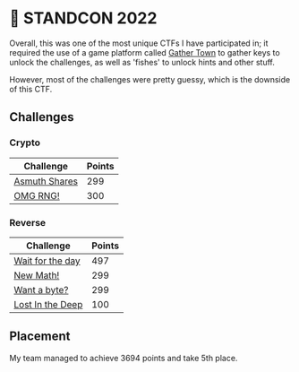 # 👾 STANDCON 2022

Overall, this was one of the most unique CTFs I have participated in; it required the use of a game platform called [Gather Town](https://app.gather.town/app) to gather keys to unlock the challenges, as well as 'fishes' to unlock hints and other stuff.

However, most of the challenges were pretty guessy, which is the downside of this CTF.

## Challenges

### Crypto

| Challenge                                | Points |
| ---------------------------------------- | ------ |
| [Asmuth Shares](crypto/asmuth-shares.md) | 299    |
| [OMG RNG!](crypto/omg-rng.md)            | 300    |

### Reverse

| Challenge                                       | Points |
| ----------------------------------------------- | ------ |
| [Wait for the day](reverse/wait-for-the-day.md) | 497    |
| [New Math!](reverse/new-math.md)                | 299    |
| [Want a byte?](reverse/want-a-byte.md)          | 299    |
| [Lost In the Deep](reverse/lost-in-the-deep.md) | 100    |

## Placement

My team managed to achieve 3694 points and take 5th place.

<figure><img src="https://user-images.githubusercontent.com/83258849/174520140-345f3b7f-2553-44ac-9435-76798f427dc1.png" alt=""><figcaption></figcaption></figure>
